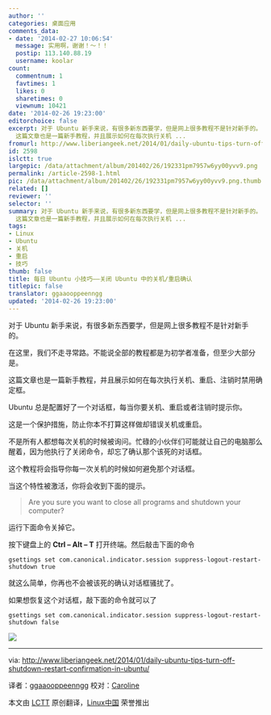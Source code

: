 ```yaml
---
author: ''
categories: 桌面应用
comments_data:
- date: '2014-02-27 10:06:54'
  message: 实用啊，谢谢！～！！
  postip: 113.140.88.19
  username: koolar
count:
  commentnum: 1
  favtimes: 1
  likes: 0
  sharetimes: 0
  viewnum: 10421
date: '2014-02-26 19:23:00'
editorchoice: false
excerpt: 对于 Ubuntu 新手来说，有很多新东西要学，但是网上很多教程不是针对新手的。 在这里，我们不走寻常路。不能说全部的教程都是为初学者准备，但至少大部分是。
  这篇文章也是一篇新手教程，并且展示如何在每次执行关机 ...
fromurl: http://www.liberiangeek.net/2014/01/daily-ubuntu-tips-turn-off-shutdown-restart-confirmation-in-ubuntu/
id: 2598
islctt: true
largepic: /data/attachment/album/201402/26/192331pm7957w6yy00yvv9.png
permalink: /article-2598-1.html
pic: /data/attachment/album/201402/26/192331pm7957w6yy00yvv9.png.thumb.jpg
related: []
reviewer: ''
selector: ''
summary: 对于 Ubuntu 新手来说，有很多新东西要学，但是网上很多教程不是针对新手的。 在这里，我们不走寻常路。不能说全部的教程都是为初学者准备，但至少大部分是。
  这篇文章也是一篇新手教程，并且展示如何在每次执行关机 ...
tags:
- Linux
- Ubuntu
- 关机
- 重启
- 技巧
thumb: false
title: 每日 Ubuntu 小技巧——关闭 Ubuntu 中的关机/重启确认
titlepic: false
translator: ggaaooppeenngg
updated: '2014-02-26 19:23:00'
---
```


对于 Ubuntu 新手来说，有很多新东西要学，但是网上很多教程不是针对新手的。


在这里，我们不走寻常路。不能说全部的教程都是为初学者准备，但至少大部分是。


这篇文章也是一篇新手教程，并且展示如何在每次执行关机、重启、注销时禁用确定框。


Ubuntu 总是配置好了一个对话框，每当你要关机、重启或者注销时提示你。


这是一个保护措施，防止你本不打算这样做却错误关机或重启。


不是所有人都想每次关机的时候被询问。忙碌的小伙伴们可能就让自己的电脑那么醒着，因为他执行了关闭命令，却忘了确认那个该死的对话框。


这个教程将会指导你每一次关机的时候如何避免那个对话框。


当这个特性被激活，你将会收到下面的提示。



> 
> Are you sure you want to close all programs and shutdown your computer?
> 
> 
> 


运行下面命令关掉它。


按下键盘上的 **Ctrl – Alt – T** 打开终端。然后敲击下面的命令



```
gsettings set com.canonical.indicator.session suppress-logout-restart-shutdown true

```

就这么简单，你再也不会被该死的确认对话框骚扰了。


如果想恢复这个对话框，敲下面的命令就可以了



```
gsettings set com.canonical.indicator.session suppress-logout-restart-shutdown false

```

![](/data/attachment/album/201402/26/192331pm7957w6yy00yvv9.png)


 




---


via: <http://www.liberiangeek.net/2014/01/daily-ubuntu-tips-turn-off-shutdown-restart-confirmation-in-ubuntu/>


译者：[ggaaooppeenngg](https://github.com/ggaaooppeenngg) 校对：[Caroline](https://github.com/carolinewuyan)


本文由 [LCTT](https://github.com/LCTT/TranslateProject) 原创翻译，[Linux中国](http://linux.cn/) 荣誉推出